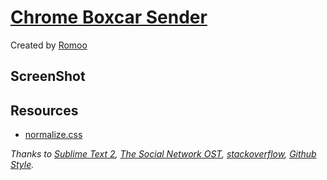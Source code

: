 [Chrome Boxcar Sender](###)
=================

Created by [Romoo](http://twitter.com/romoo)

ScreenShot
----------

Resources
---------
* [normalize.css](https://github.com/necolas/normalize.css)

_Thanks to [Sublime Text 2](http://www.sublimetext.com/), [The Social Network OST](http://music.douban.com/subject/5289726/), [stackoverflow](http://stackoverflow.com/), [Github Style](https://github.com/styleguide/css)._